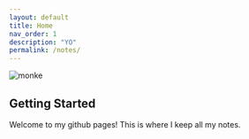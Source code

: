 ```yaml
---
layout: default
title: Home
nav_order: 1
description: "YO"
permalink: /notes/
---
```


![monke](https://i.kym-cdn.com/photos/images/newsfeed/001/867/654/334.jpg)

## Getting Started

 Welcome to my github pages!
This is where I keep all my notes.
